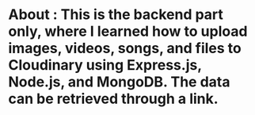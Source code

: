 # About : This is the backend part only, where I learned how to upload images, videos, songs, and files to Cloudinary using Express.js, Node.js, and MongoDB. The data can be retrieved through a link.
